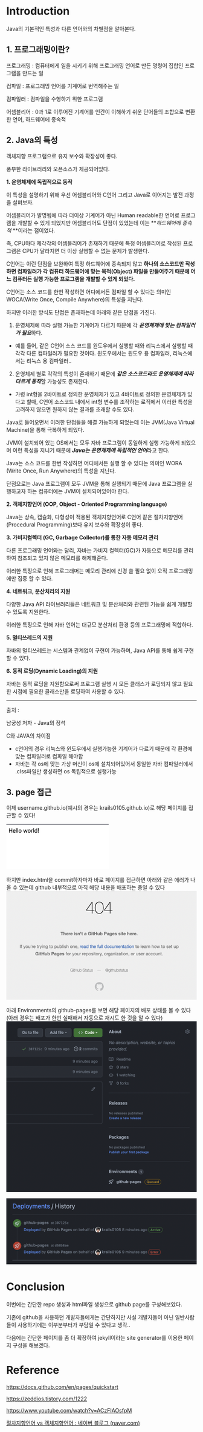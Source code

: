 # Introduction

Java의 기본적인 특성과 다른 언어와의 차별점을 알아본다.

## 1. 프로그래밍이란?

프로그래밍 : 컴퓨터에게 일을 시키기 위해 프로그래밍 언어로 만든 명령어 집합인 프로그램을 만드는 일

컴파일 : 프로그래밍 언어를 기계어로 번역해주는 일

컴파일러 : 컴파일을 수행하기 위한 프로그램

어셈블리어 : 0과 1로 이루어진 기계어를 인간이 이해하기 쉬운 단어들의 조합으로 변환한 언어, 하드웨어에 종속적

## 2. Java의 특성

객체지향 프로그램으로 유지 보수와 확장성이 좋다.

풍부한 라이브러리와 오픈소스가 제공되어있다.



**1. 운영체제에 독립적으로 동작** 

이 특성을 설명하기 위해 우선 어셈블리어와 C언어 그리고 Java로 이어지는 발전 과정을 살펴보자.

어셈블리어가 발명됨에 따라 더이상 기계어가 아닌 Human readable한 언어로 프로그램을 개발할 수 있게 되었지만 어셈블리어도 단점이 있었는데 이는 ***하드웨어에 종속적* **이라는 점이었다.

즉, CPU마다 제각각의 어셈블리어가 존재하기 때문에 특정 어셈블리어로 작성된 프로그램은 CPU가 달라지면 더 이상 실행할 수 없는 문제가 발생한다.



C언어는 이런 단점을 보완하여 특정 하드웨어에 종속되지 않고 **하나의 소스코드만 작성하면 컴파일러가 각 컴퓨터 하드웨어에 맞는 목적(Object) 파일을 만들어주기 때문에 어느 컴퓨터든 실행 가능한 프로그램을 개발할 수 있게 되었다.**

C언어는 소스 코드를 한번 작성하면 어디에서든 컴파일 할 수 있다는 의미인 WOCA(Write Once, Compile Anywhere)의 특성을 지닌다.

하지만 이러한 방식도 단점은 존재하는데 아래와 같은 단점을 가진다.

1.  운영체제에 따라 실행 가능한 기계어가 다르기 때문에 각 ***운영체제에 맞는 컴파일러가 필요***하다.
   - 예를 들어, 같은 C언어 소스 코드를 윈도우에서 실행할 때와 리눅스에서 실행할 때 각각 다른 컴파일러가 필요한 것이다. 윈도우에서는 윈도우 용 컴파일러, 리눅스에서는 리눅스 용 컴파일러..

2.  운영체제 별로 각각의 특성이 존재하기 때문에 ***같은 소스코드라도 운영체제에 따라 다르게 동작***할 가능성도 존재한다.
   - 가령 int형을 2바이트로 정의한 운영체제가 있고 4바이트로 정의한 운영체제가 있다고 할때, C언어 소스코드 내에서 int형 변수를 조작하는 로직에서 이러한 특성을 고려하지 않으면 원하지 않는 결과를 초래할 수도 있다.



Java로 들어오면서 이러한 단점들을 해결 가능하게 되었는데 이는 JVM(Java Virtual Machine)을 통해 극복하게 되었다.

JVM이 설치되어 있는 OS에서는 모두 자바 프로그램이 동일하게 실행 가능하게 되었으며 이런 특성을 지니기 때문에  ***Java는 운영체제에 독립적인 언어***라고 한다.

Java는 소스 코드를 한번 작성하면 어디에서든 실행 할 수 있다는 의미인 WORA (Write Once, Run Anywhere)의 특성을 지닌다.

단점으로는 Java 프로그램이 모두 JVM을 통해 실행되기 때문에 Java 프로그램을 실행하고자 하는 컴퓨터에는 JVM이 설치되어있어야 한다.





 

**2. 객체지향언어 (OOP, Object - Oriented Programming language)**

Java는 상속, 캡슐화, 다형성이 적용된 객체지향언어로 C언어 같은 절차지향언어(Procedural Programming)보다 유지 보수와 확장성이 좋다.

 

**3. 가비지컬렉터 (GC, Garbage Collector)를 통한 자동 메모리 관리**

다른 프로그래밍 언어와는 달리, 자바는 가비지 컬렉터(GC)가 자동으로 메모리를 관리하여 참조되고 있지 않은 메모리를 해제해준다.

이러한 특징으로 인해 프로그래머는 메모리 관리에 신경 쓸 필요 없이 오직 프로그래밍에만 집중 할 수 있다.

 

**4. 네트워크, 분산처리의 지원**

다양한 Java API 라이브러리들은 네트워크 및 분산처리와 관련된 기능을 쉽게 개발할 수 있도록 지원한다.

이러한 특징으로 인해 자바 언어는 대규모 분산처리 환경 등의 프로그래밍에 적합하다.

 

**5. 멀티쓰레드의 지원**

자바의 멀티쓰레드는 시스템과 관계없이 구현이 가능하며, Java API를 통해 쉽게 구현할 수 있다.

 

**6. 동적 로딩(Dynamic Loading)의 지원**

자바는 동적 로딩을 지원함으로써 프로그램 실행 시 모든 클래스가 로딩되지 않고 필요한 시점에 필요한 클래스만을 로딩하여 사용할 수 있다.

 

 

 

------

 

출처 :

남궁성 저자 - Java의 정석 



C와 JAVA의 차이점

- c언어의 경우 리눅스와 윈도우에서 실행가능한 기계어가 다르기 때문에 각 환경에 맞는 컴파일러로 컴파일 해야함
- 자바는 각 os에 맞는 가상 머신이 os에 설치되어있어서 동일한 자바 컴파일러에서 .clss파일만 생성하면 os 독립적으로 실행가능 

## 3. page 접근

이제 username.github.io(예시의 경우는 krails0105.github.io)로 해당 페이지를 접근할 수 있다!

![](/assets/images/23-02-04-github-page/repo6.png)

하지만 index.html을 commit하자마자 바로 페이지를 접근하면 아래와 같은 에러가 나올 수 있는데 github 내부적으로 아직 해당 내용을 배포하는 중일 수 있다
![](/assets/images/23-02-04-github-page/repo5.png)

아래 Environments의 github-pages를 보면 해당 페이지의 배포 상태를 볼 수 있다 (아래 경우는 배포가 한번 실패해서 자동으로 재시도 한 것을 알 수 있다)
![](/assets/images/23-02-04-github-page/repo10.png)

![](/assets/images/23-02-04-github-page/repo9.png)

# Conclusion

이번에는 간단한 repo 생성과 html파일 생성으로 github page를 구성해보았다.

기존에 github을 사용하던 개발자들에게는 간단하지만 사실 개발자들이 아닌 일반사람들이 사용하기에는 이부분부터가 부담일 수 있다고 생각.. 

다음에는 간단한 페이지를 좀 더 확장하여 jekyll이라는 site generator를 이용한 페이지 구성을 해보겠다.


# Reference

https://docs.github.com/en/pages/quickstart

https://zeddios.tistory.com/1222

https://www.youtube.com/watch?v=ACzFIAOsfpM



[절차지향언어 vs 객체지향언어 : 네이버 블로그 (naver.com)](https://blog.naver.com/PostView.naver?blogId=gitacademy01&logNo=222394033958&redirect=Dlog&widgetTypeCall=true&directAccess=false)

